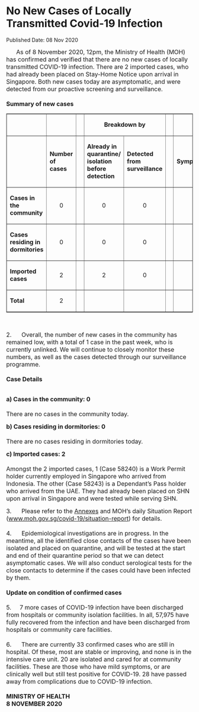 <html>
    <meta http-equiv="Content-Type" content="text/html; charset=utf-8"/>
    <meta charset="utf-8"/>
    <title>No New Cases of Locally Transmitted Covid-19 Infection </title>
    <body><h1>No New Cases of Locally Transmitted Covid-19 Infection </h1>
    <p>Published Date: 08 Nov 2020</p> <span style="font-size: 16px;"><strong></strong></span><div><p><span style="font-size: 16px;">&nbsp; &nbsp; &nbsp;&nbsp;As of 8 November 2020, 12pm, the Ministry of Health (MOH) has confirmed and verified that there are no new cases of locally transmitted COVID-19 infection. There are 2 imported cases, who had already been placed on Stay-Home Notice upon arrival in Singapore. Both new cases today are asymptomatic, and were detected from our proactive screening and surveillance.&nbsp;<br><br><strong>Summary of new cases<br></strong></span></p> <table border="1" cellspacing="0" cellpadding="0" width="605"> <tbody><tr> <td width="129"> <p align="right"><span style="font-size: 16px;">&nbsp;</span></p> </td> <td width="60"> <p><span style="font-size: 16px;">&nbsp;</span></p> </td> <td width="16" valign="top"> <p><span style="font-size: 16px;">&nbsp;</span></p> </td> <td width="192" colspan="2"> <p align="center"><span style="font-size: 16px;"><strong>Breakdown by</strong></span></p> </td> <td width="16" valign="top"> <p><span style="font-size: 16px;">&nbsp;</span></p> </td> <td width="192" colspan="2"> <p align="center"><span style="font-size: 16px;"><strong>Breakdown by</strong></span></p> </td> </tr> <tr> <td width="129"> <p align="right"><span style="font-size: 16px;">&nbsp;</span></p> </td> <td width="60"> <p><span style="font-size: 16px;"><strong>Number of cases</strong></span></p> </td> <td width="16" valign="top"> <p><span style="font-size: 16px;">&nbsp;</span></p> </td> <td width="96"> <p><span style="font-size: 16px;"><strong>Already in quarantine/ isolation before detection</strong></span></p> </td> <td width="96"> <p><span style="font-size: 16px;"><strong>Detected from surveillance</strong></span></p> </td> <td width="16" valign="top"> <p><span style="font-size: 16px;">&nbsp;</span></p> </td> <td width="96"> <p><span style="font-size: 16px;"><strong>Symptomatic</strong></span></p> </td> <td width="96"> <p><span style="font-size: 16px;"><strong>Asymptomatic</strong></span></p> </td> </tr> <tr> <td width="129"> <p><span style="font-size: 16px;"><strong>Cases in the community</strong></span></p> </td> <td width="60"> <p align="center"><span style="font-size: 16px;">0</span></p> </td> <td width="16" valign="top"> <p align="center"><span style="font-size: 16px;">&nbsp;</span></p> </td> <td width="96"> <p align="center"><span style="font-size: 16px;">0</span></p> </td> <td width="96"> <p align="center"><span style="font-size: 16px;">0</span></p> </td> <td width="16" valign="top"> <p align="center"><span style="font-size: 16px;">&nbsp;</span></p> </td> <td width="96"> <p align="center"><span style="font-size: 16px;">0</span></p> </td> <td width="96"> <p align="center"><span style="font-size: 16px;">0</span></p> </td> </tr> <tr> <td width="129"> <p><span style="font-size: 16px;"><strong>Cases residing in dormitories</strong></span></p> </td> <td width="60"> <p align="center"><span style="font-size: 16px;">0</span></p> </td> <td width="16" valign="top"> <p align="center"><span style="font-size: 16px;">&nbsp;</span></p> </td> <td width="96"> <p align="center"><span style="font-size: 16px;">0</span></p> </td> <td width="96"> <p align="center"><span style="font-size: 16px;">0</span></p> </td> <td width="16" valign="top"> <p align="center"><span style="font-size: 16px;">&nbsp;</span></p> </td> <td width="96"> <p align="center"><span style="font-size: 16px;">0</span></p> </td> <td width="96"> <p align="center"><span style="font-size: 16px;">0</span></p> </td> </tr> <tr> <td width="129"> <p><span style="font-size: 16px;"><strong>Imported cases</strong></span></p> </td> <td width="60"> <p align="center"><span style="font-size: 16px;">2</span></p> </td> <td width="16" valign="top"> <p align="center"><span style="font-size: 16px;">&nbsp;</span></p> </td> <td width="96"> <p align="center"><span style="font-size: 16px;">2</span></p> </td> <td width="96"> <p align="center"><span style="font-size: 16px;">0</span></p> </td> <td width="16" valign="top"> <p align="center"><span style="font-size: 16px;">&nbsp;</span></p> </td> <td width="96"> <p align="center"><span style="font-size: 16px;">0</span></p> </td> <td width="96"> <p align="center"><span style="font-size: 16px;">2</span></p> </td> </tr> <tr> <td width="129"> <p><span style="font-size: 16px;"><strong>Total</strong></span></p> </td> <td width="60"> <p align="center"><span style="font-size: 16px;">2</span></p> </td> <td width="16" valign="top"> <p align="center"><span style="font-size: 16px;">&nbsp;</span></p> </td> <td width="96"> <p align="center"><span style="font-size: 16px;">&nbsp;</span></p> </td> <td width="96"> <p align="center"><span style="font-size: 16px;">&nbsp;</span></p> </td> <td width="16" valign="top"> <p align="center"><span style="font-size: 16px;">&nbsp;</span></p> </td> <td width="96"> <p align="center"><span style="font-size: 16px;">&nbsp;</span></p> </td> <td width="96"> <p align="center"><span style="font-size: 16px;">&nbsp;</span></p> </td> </tr> </tbody></table> <p><span style="font-size: 16px;">&nbsp;</span></p> <p><span style="font-size: 16px;">2.&nbsp; &nbsp; &nbsp;&nbsp;Overall, the number of new cases in the community has remained low, with a total of 1 case in the past week, who is currently unlinked. We will continue to closely monitor these numbers, as well as the cases detected through our surveillance programme.<br><br><strong>Case Details<br><br></strong></span></p><p><span style="font-size: 16px;"><strong>a) Cases in the community: 0<br><br></strong>There are no cases in the community today.</span></p><p><span style="font-size: 16px;"><strong>b) Cases residing in dormitories: 0<br><br></strong>There are no cases residing in dormitories today.</span></p><p><span style="font-size: 16px;"><strong>c) Imported cases: 2<br><br></strong>Amongst the 2 imported cases, 1 (Case 58240) is a Work Permit holder currently employed in Singapore who arrived from Indonesia. The other (Case 58243) is a Dependant’s Pass holder who arrived from the UAE. They had already been placed on SHN upon arrival in Singapore and were tested while serving SHN.</span></p><p><span style="font-size: 16px;">3.&nbsp; &nbsp; &nbsp;&nbsp;Please refer to the <a href="/docs/librariesprovider5/pressroom/press-releases/annexes-(8-nov).pdf?sfvrsn=48608474_0" title="Annexes">Annexes</a>&nbsp;and MOH’s daily Situation Report (<a href="http://www.moh.gov.sg/covid-19/situation-report">www.moh.gov.sg/covid-19/situation-report</a>) for details.<br><br>4.&nbsp; &nbsp; &nbsp;&nbsp;Epidemiological investigations are in progress. In the meantime, all the identified close contacts of the cases have been isolated and placed on quarantine, and will be tested at the start and end of their quarantine period so that we can detect asymptomatic cases. We will also conduct serological tests for the close contacts to determine if the cases could have been infected by them.<br><br><strong>Update on condition of confirmed cases<br><br></strong>5.<strong>&nbsp; &nbsp; &nbsp;&nbsp;</strong>7 more cases of COVID-19 infection have been discharged from hospitals or community isolation facilities. In all, 57,975 have fully recovered from the infection and have been discharged from hospitals or community care facilities.<br><br>6.&nbsp; &nbsp; &nbsp;&nbsp;There are currently 33 confirmed cases who are still in hospital. Of these, most are stable or improving, and none is in the intensive care unit. 20 are isolated and cared for at community facilities. These are those who have mild symptoms, or are clinically well but still test positive for COVID-19. 28 have passed away from complications due to COVID-19 infection.<br><br><strong>MINISTRY OF HEALTH<br></strong><strong>8 NOVEMBER 2020</strong></span></p></div></body>
</html>